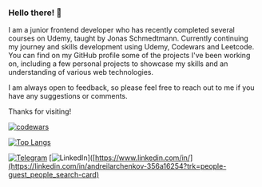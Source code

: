 ### Hello there! 👋

I am a junior frontend developer who has recently completed several courses on Udemy, taught by Jonas Schmedtmann. Currently continuing my journey and skills development using Udemy, Codewars and Leetcode.
You can find on my GitHub profile some of the projects I've been working on, including a few personal projects to showcase my skills and an understanding of various web technologies.

I am always open to feedback, so please feel free to reach out to me if you have any suggestions or comments.

Thanks for visiting!

[![codewars](https://www.codewars.com/users/Stu88S/badges/large)](https://www.codewars.com/users/Stu88S)

[![Top Langs](https://github-readme-stats.vercel.app/api/top-langs/?username=Stu88S&layout=compact&theme=tokyonight)](https://github.com/Stu88S?tab=repositories)

[![Telegram](https://img.shields.io/badge/-Telegram-090909?style=for-the-badge&logo=telegram&logoColor=27A0D9)](https://t.me/StubbS)
[![LinkedIn](https://img.shields.io/badge/-LinkedIn-090909?style=for-the-badge&logo=linkedin&logoColor=007BB6)]([https://www.linkedin.com/in/](https://linkedin.com/in/andreilarchenkov-356a16254?trk=people-guest_people_search-card)

<!--[![KnlnKS's LeetCode stats](https://leetcode-stats-six.vercel.app/api?username=Stu88S)](https://github.com/Stu88S/github-readme)
[![willianrod's wakatime stats](https://github-readme-stats.vercel.app/api/wakatime?username=@Stu88S&theme=dark&width=50&layout=compact)](https://wakatime.com/@Stu88S)
-->
